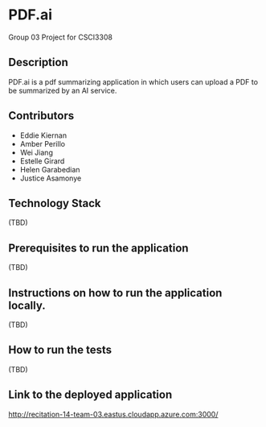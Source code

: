 # PDF.ai
Group 03 Project for CSCI3308

## Description
PDF.ai is a pdf summarizing application in which users can upload a PDF to be summarized by an AI service. 
## Contributors
* Eddie Kiernan
* Amber Perillo
* Wei Jiang
* Estelle Girard 
* Helen Garabedian 
* Justice Asamonye
## Technology Stack
(TBD)
## Prerequisites to run the application
(TBD)
## Instructions on how to run the application locally.
(TBD)
## How to run the tests
(TBD)
## Link to the deployed application
http://recitation-14-team-03.eastus.cloudapp.azure.com:3000/
